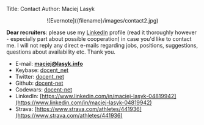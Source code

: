 Title: Contact
Author: Maciej Lasyk

<center>![Evernote]({filename}/images/contact2.jpg)</center>

**Dear recruiters**: please use my [LinkedIn](https://www.linkedin.com/in/maciej-lasyk-04819942) profile (read it thoroughly 
  however - especially part about possible cooperation) in case you'd like to 
  contact me. I will not reply any direct e-mails regarding jobs, positions, 
  suggestions, questions about availability etc. Thank you.
  
- E-mail: **maciej@lasyk.info**
- Keybase: [docent_net](https://keybase.io/docent_net)
- Twitter: [docent_net](https://twitter.com/docent_net)
- Github: [docent-net](https://github.com/docent-net)
- Codewars: [docent-net](https://www.codewars.com/users/docent-net)
- LinkedIn: [https://www.linkedin.com/in/maciej-lasyk-04819942](https://www.linkedin.com/in/maciej-lasyk-04819942)
- Strava: [https://www.strava.com/athletes/441936](https://www.strava.com/athletes/441936)
